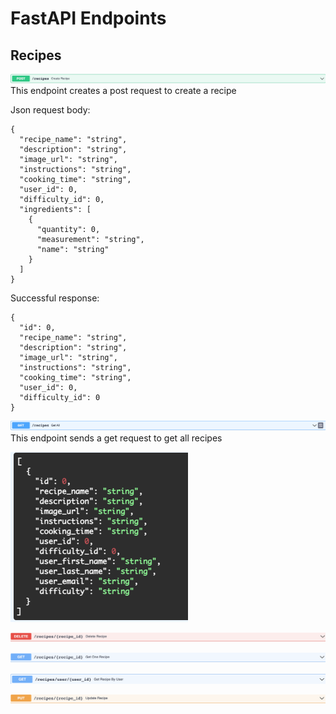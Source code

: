 # FastAPI Endpoints

## Recipes

![Recipe-create-recipe](/docs/api/recipes-create-recipe.png)
This endpoint creates a post request to create a recipe

Json request body:

```
{
  "recipe_name": "string",
  "description": "string",
  "image_url": "string",
  "instructions": "string",
  "cooking_time": "string",
  "user_id": 0,
  "difficulty_id": 0,
  "ingredients": [
    {
      "quantity": 0,
      "measurement": "string",
      "name": "string"
    }
  ]
}
```

Successful response:

```
{
  "id": 0,
  "recipe_name": "string",
  "description": "string",
  "image_url": "string",
  "instructions": "string",
  "cooking_time": "string",
  "user_id": 0,
  "difficulty_id": 0
}
```

![recipes-get-all](/docs/api/recipes-get-all.png)
This endpoint sends a get request to get all recipes

![JSON-recipes-get-all](/docs/api/JSON-recipes-get-all.png)

![recipes-delete-recipe](/docs/api/recipes-delete-recipe.png)

![recipes-get-one-recipe](/docs/api/recipes-get-one-recipe.png)

![recipes-get-recipe-by-user](/docs/api/recipes-get-recipe-by-user.png)

![recipes-update-recipe](/docs/api/recipes-update-recipe.png)
